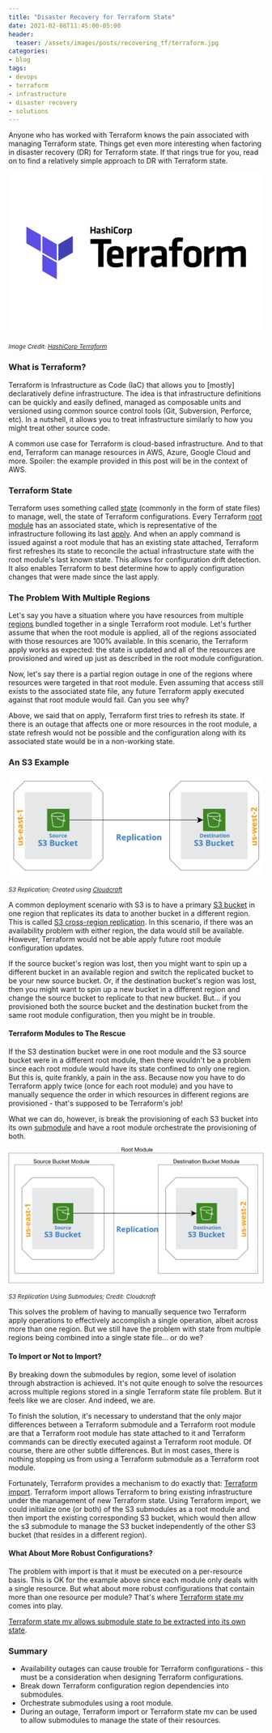 ```yaml
---
title: "Disaster Recovery for Terraform State"
date: 2021-02-08T11:45:00-05:00
header:
  teaser: /assets/images/posts/recovering_tf/terraform.jpg
categories:
- blog 
tags:
- devops
- terraform
- infrastructure
- disaster recovery
- solutions
---
```


Anyone who has worked with Terraform knows the pain associated with managing Terraform state. Things
get even more interesting when factoring in disaster recovery (DR) for Terraform state. If that rings 
true for you, read on to find a relatively simple approach to DR with Terraform state.

![Terraform](/assets/images/posts/recovering_tf/terraform.jpg)

_<small>Image Credit: [HashiCorp Terraform](https://www.terraform.io/)</small>_

### What is Terraform?

Terraform is Infrastructure as Code (IaC) that allows you to [mostly] declaratively define infrastructure.
The idea is that infrastructure definitions can be quickly and easily defined, managed as composable units
and versioned using common source control tools (Git, Subversion, Perforce, etc). In a nutshell, it 
allows you to treat infrastructure similarly to how you might treat other source code.

A common use case for Terraform is cloud-based infrastructure. And to that end, Terraform can manage 
resources in AWS, Azure, Google Cloud and more. Spoiler: the example provided in this post will be in the context 
of AWS.

### Terraform State

Terraform uses something called [state](https://www.terraform.io/docs/language/state/index.html) (commonly in the form of state files) to manage, well, the state
of Terraform configurations. Every Terraform [root module](https://www.terraform.io/docs/language/modules/index.html#the-root-module)
has an associated state, which is representative of the infrastructure following its last 
[apply](https://www.terraform.io/docs/cli/commands/apply.html). And when an apply command is issued
against a root module that has an existing state attached, Terraform first refreshes its state to
reconcile the actual infrastructure state with the root module's last known state. This allows
for configuration drift detection. It also enables Terraform to best determine how to apply configuration changes
that were made since the last apply.

### The Problem With Multiple Regions

Let's say you have a situation where you have resources from multiple 
[regions](https://docs.aws.amazon.com/AmazonRDS/latest/UserGuide/Concepts.RegionsAndAvailabilityZones.html) bundled 
together in a single Terraform root module. Let's further assume that when the root module is applied, all
of the regions associated with those resources are 100% available. In this scenario, the Terraform apply works as 
expected: the state is updated and all of the resources are provisioned and wired up just as described in the root
module configuration.

Now, let's say there is a partial region outage in one of the regions where resources were targeted in that root module.
Even assuming that access still exists to the associated state file, any future Terraform apply executed against that root 
module would fail. Can you see why?

Above, we said that on apply, Terraform first tries to refresh its state. If there is an outage that affects one or more
resources in the root module, a state refresh would not be possible and the configuration along with its associated
state would be in a non-working state. 

### An S3 Example

![S3 CRR](/assets/images/posts/recovering_tf/s3_repl.jpg)

_<small>S3 Replication; Created using [Cloudcraft](https://www.cloudcraft.co/)</small>_

A common deployment scenario with S3 is to have a primary [S3 bucket](https://aws.amazon.com/s3/) in one region that 
replicates its data to another bucket in a different region. This is called 
[S3 cross-region replication](https://aws.amazon.com/s3/features/replication/). In this scenario, if there was an 
availability problem with either region, the data would still be available. However, Terraform would not be able 
apply future root module configuration updates.

If the source bucket's region was lost, then you might want to spin up a different bucket in an available region
and switch the replicated bucket to be your new source bucket. Or, if the destination bucket's region was lost, then
you might want to spin up a new bucket in a different region and change the source bucket to replicate to that new
bucket. But... if you provisioned both the source bucket and the destination bucket from the same root module
configuration, then you might be in trouble.

#### Terraform Modules to The Rescue

If the S3 destination bucket were in one root module and the S3 source bucket were in a different root module, then
there wouldn't be a problem since each root module would have its state confined to only one region. But this is, quite
frankly, a pain in the ass. Because now you have to do Terraform apply twice (once for each root module) and you have
to manually sequence the order in which resources in different regions are provisioned - that's supposed to be 
Terraform's job!

What we can do, however, is break the provisioning of each S3 bucket into its own 
[submodule](https://www.terraform.io/docs/language/modules/develop/composition.html) and have a root module
orchestrate the provisioning of both. 

![S3 CRR](/assets/images/posts/recovering_tf/s3_repl_modules.jpg)

_<small>S3 Replication Using Submodules; Credit: Cloudcraft</small>_

This solves the problem of having to manually sequence two Terraform apply operations to effectively accomplish a single
operation, albeit across more than one region. But we still have the problem with state from multiple regions being
combined into a single state file... or do we?

#### To Import or Not to Import?

By breaking down the submodules by region, some level of isolation through abstraction is achieved. It's not quite 
enough to solve the resources across multiple regions stored in a single Terraform state file problem. But it feels like
we are closer. And indeed, we are.

To finish the solution, it's necessary to understand that the only major differences between a Terraform submodule and a
Terraform root module are that a Terraform root module has state attached to it and Terraform commands can be directly 
executed against a Terraform root module. Of course, there are other subtle differences. But in most cases, there is 
nothing stopping us from using a Terraform submodule as a Terraform root module.

Fortunately, Terraform provides a mechanism to do exactly that: 
[Terraform import](https://www.terraform.io/docs/cli/import/index.html). Terraform import allows Terraform to bring
existing infrastructure under the management of new Terraform state. Using Terraform import, we could initialize 
one (or both) of the S3 submodules as a root module and then import the existing corresponding S3 bucket, which would then allow 
the s3 submodule to manage the S3 bucket independently of the other S3 bucket (that resides in a different region).

#### What About More Robust Configurations?

The problem with import is that it must be executed on a per-resource basis. This is OK for the example above since
each module only deals with a single resource. But what about more robust configurations that contain more than one
resource per module? That's where [Terraform state mv](https://www.terraform.io/docs/cli/commands/state/mv.html) comes 
into play. 

[Terraform state mv allows submodule state to be extracted into its own state](https://www.terraform.io/docs/cli/commands/state/mv.html#example-move-a-module-to-another-state).

### Summary

* Availability outages can cause trouble for Terraform configurations - this must be a consideration when designing Terraform configurations.
* Break down Terraform configuration region dependencies into submodules.
* Orchestrate submodules using a root module.
* During an outage, Terraform import or Terraform state mv can be used to allow submodules to manage the state of their resources.